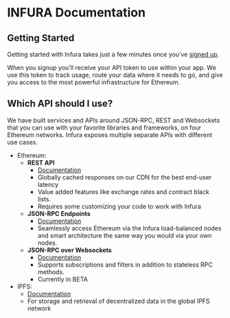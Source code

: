 # INFURA Documentation

## Getting Started

Getting started with Infura takes just a few minutes once you’ve [signed up](https://infura.io/signup).

When you signup you'll receive your API token to use within your app. We use this token to track usage, route your data where it needs to go, and give you access to the most powerful infrastructure for Ethereum.

## Which API should I use?

We have built services and APIs around JSON-RPC, REST and Websockets that you can use with your favorite libraries and frameworks, on four Ethereum networks.  Infura exposes multiple separate APIs with different use cases.

- Ethereum:
  - **REST API**
    - [Documentation](https://infura-staging.now.sh/docs/api/rest/get/symbolFull)
    - Globally cached responses on our CDN for the best end-user latency
    - Value added features like exchange rates and contract black lists.
    - Requires some customizing your code to work with Infura
  - **JSON-RPC Endpoints**
    - [Documentation](https://infura-staging.now.sh/docs/api/jsonrpc/gettingStarted/chooseaNetwork)
    - Seamlessly access Ethereum via the Infura load-balanced nodes and smart architecture the same way you would via your own nodes.
  - **JSON-RPC over Websockets**
    - [Documentation](https://infura-staging.now.sh/docs/api/websockets/beta)
    - Supports subscriptions and filters in addition to stateless RPC methods.
    - Currently in BETA
- IPFS:
  - [Documentation](https://infura-staging.now.sh/docs/api/ipfs)
  - For storage and retrieval of decentralized data in the global IPFS network
